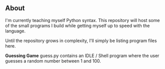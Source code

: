 About
---------------

I'm currently teaching myself Python syntax. This repository will host some of the small
programs I build while getting myself up to speed with the language.  

Until the repository grows in complexity, I'll simply be listing program files here.


**Guessing Game**
	guess.py contains an IDLE / Shell program where the user guesses a random number
	between 1 and 100.